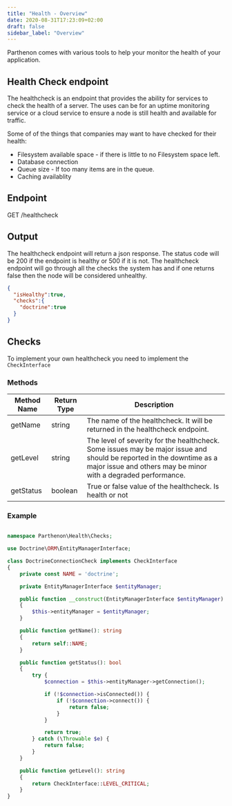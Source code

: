 ```yaml
---
title: "Health - Overview"
date: 2020-08-31T17:23:09+02:00
draft: false
sidebar_label: "Overview"
---
```

Parthenon comes with various tools to help your monitor the health of your application.

## Health Check endpoint
The healthcheck is an endpoint that provides the ability for services to check the health of a server. The uses can be for an uptime monitoring service or a cloud service to ensure a node is still health and available for traffic.

Some of of the things that companies may want to have checked for their health:

* Filesystem available space - if there is little to no Filesystem space left.
* Database connection
* Queue size - If too many items are in the queue.
* Caching availablity

## Endpoint

GET /healthcheck

## Output

The healthcheck endpoint will return a json response. The status code will be 200 if the endpoint is healthy or 500 if it is not. The healthcheck endpoint will go through all the checks the system has and if one returns false then the node will be considered unhealthy.

```json
{
  "isHealthy":true,
  "checks":{
    "doctrine":true
  }
}
```

## Checks

To implement your own healthcheck you need to implement the `CheckInterface`

### Methods

| Method Name | Return Type | Description |
| --- | --- | --- |
| getName | string | The name of the healthcheck. It will be returned in the healthcheck endpoint. |
| getLevel | string | The level of severity for the healthcheck. Some issues may be major issue and should be reported in the downtime as a major issue and others may be minor with a degraded performance. |
| getStatus | boolean | True or false value of the healthcheck. Is health or not |


### Example

```php

namespace Parthenon\Health\Checks;

use Doctrine\ORM\EntityManagerInterface;

class DoctrineConnectionCheck implements CheckInterface
{
    private const NAME = 'doctrine';

    private EntityManagerInterface $entityManager;

    public function __construct(EntityManagerInterface $entityManager)
    {
        $this->entityManager = $entityManager;
    }

    public function getName(): string
    {
        return self::NAME;
    }

    public function getStatus(): bool
    {
        try {
            $connection = $this->entityManager->getConnection();

            if (!$connection->isConnected()) {
                if (!$connection->connect()) {
                    return false;
                }
            }

            return true;
        } catch (\Throwable $e) {
            return false;
        }
    }

    public function getLevel(): string
    {
        return CheckInterface::LEVEL_CRITICAL;
    }
}
```
